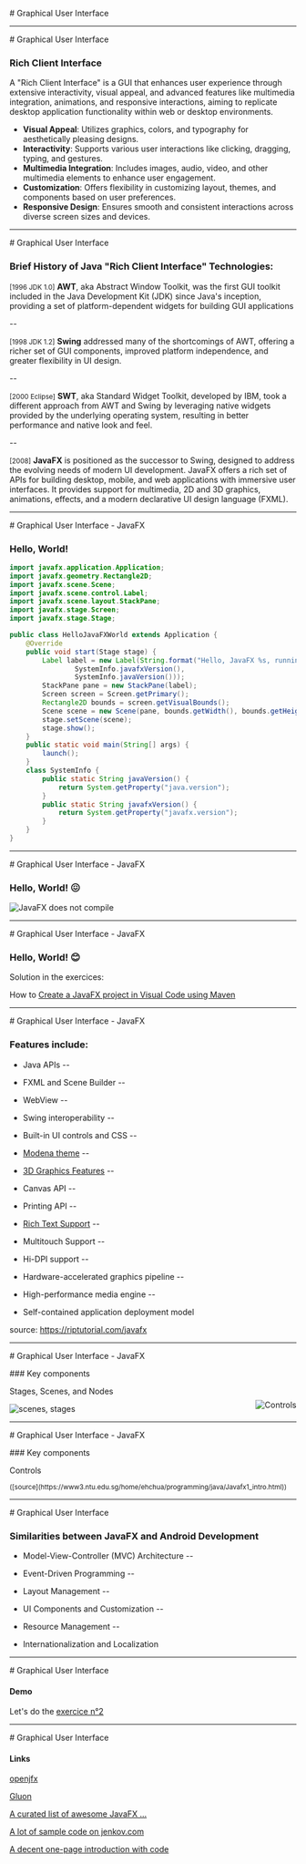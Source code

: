 # Graphical User Interface

---

# Graphical User Interface

### Rich Client Interface

A "Rich Client Interface" is a GUI that enhances user experience through extensive interactivity, visual appeal, and advanced features like multimedia integration, animations, and responsive interactions, aiming to replicate desktop application functionality within web or desktop environments.

- **Visual Appeal**: Utilizes graphics, colors, and typography for aesthetically pleasing designs.
- **Interactivity**: Supports various user interactions like clicking, dragging, typing, and gestures.
- **Multimedia Integration**: Includes images, audio, video, and other multimedia elements to enhance user engagement.
- **Customization**: Offers flexibility in customizing layout, themes, and components based on user preferences.
- **Responsive Design**: Ensures smooth and consistent interactions across diverse screen sizes and devices.

---

# Graphical User Interface

### Brief History of Java "Rich Client Interface" Technologies:

<small>[1996 JDK 1.0]</small> **AWT**, aka Abstract Window Toolkit, was the first GUI toolkit included in the Java Development Kit (JDK) since Java's inception, providing a set of platform-dependent widgets for building GUI applications

--

<small>[1998 JDK 1.2]</small> **Swing** addressed many of the shortcomings of AWT, offering a richer set of GUI components, improved platform independence, and greater flexibility in UI design.

--

<small>[2000 Eclipse]</small>  **SWT**, aka Standard Widget Toolkit, developed by IBM, took a different approach from AWT and Swing by leveraging native widgets provided by the underlying operating system, resulting in better performance and native look and feel.

--

<small>[2008]</small> **JavaFX** is positioned as the successor to Swing, designed to address the evolving needs of modern UI development.
JavaFX offers a rich set of APIs for building desktop, mobile, and web applications with immersive user interfaces.
It provides support for multimedia, 2D and 3D graphics, animations, effects, and a modern declarative UI design language (FXML).

---

# Graphical User Interface - JavaFX

### Hello, World!

```java
import javafx.application.Application;
import javafx.geometry.Rectangle2D;
import javafx.scene.Scene;
import javafx.scene.control.Label;
import javafx.scene.layout.StackPane;
import javafx.stage.Screen;
import javafx.stage.Stage;

public class HelloJavaFXWorld extends Application {
    @Override
    public void start(Stage stage) {
        Label label = new Label(String.format("Hello, JavaFX %s, running on Java %s.",
                SystemInfo.javafxVersion(),
                SystemInfo.javaVersion()));
        StackPane pane = new StackPane(label);
        Screen screen = Screen.getPrimary();
        Rectangle2D bounds = screen.getVisualBounds();
        Scene scene = new Scene(pane, bounds.getWidth(), bounds.getHeight());
        stage.setScene(scene);
        stage.show();
    }
    public static void main(String[] args) {
        launch();
    }
    class SystemInfo {
        public static String javaVersion() {
            return System.getProperty("java.version");
        }
        public static String javafxVersion() {
            return System.getProperty("javafx.version");
        }
    }
}
```

---

# Graphical User Interface - JavaFX

### Hello, World! 😖

<div>
<img src="/images/javaFXdoesNotCompile.jpg" alt="JavaFX does not compile">
</div>

---

# Graphical User Interface - JavaFX

### Hello, World! 😊

Solution in the exercices: 

How to [Create a JavaFX project in Visual Code using Maven](/?/exercises/12.md)

---

# Graphical User Interface - JavaFX

### Features include:

- Java APIs
--

- FXML and Scene Builder
--

- WebView
--

- Swing interoperability
--

- Built-in UI controls and CSS
--

- [Modena theme](https://www.jasperpotts.com/project/modena-theme-for-javafx/)
--

- [3D Graphics Features](https://github.com/AlmasB/FXGL)
--

- Canvas API
--

- Printing API
--

- [Rich Text Support](https://gluonhq.com/presenting-a-new-richtextarea-control/)
--

- Multitouch Support
--

- Hi-DPI support
--

- Hardware-accelerated graphics pipeline
--

- High-performance media engine
--

- Self-contained application deployment model

source: https://riptutorial.com/javafx

---

# Graphical User Interface - JavaFX

### Key components

Stages, Scenes, and Nodes

![scenes, stages](/images/JavaFX_StageScene.png)

---

# Graphical User Interface - JavaFX

### Key components

Controls

<small>
([source](https://www3.ntu.edu.sg/home/ehchua/programming/java/Javafx1_intro.html))
</small>

<img src="/images/JavaFX_ClassControl.png" alt="Controls" style="float: right; margin-top: -10rem;">

---

# Graphical User Interface

### Similarities between JavaFX and Android Development

- Model-View-Controller (MVC) Architecture
--

- Event-Driven Programming
--

- Layout Management
--

- UI Components and Customization
--

- Resource Management
--

- Internationalization and Localization

---

# Graphical User Interface

#### Demo 

Let's do the [exercice n°2](/?/exercises/12.md)

---

# Graphical User Interface

#### Links


[openjfx](https://openjfx.io/)

[Gluon](https://gluonhq.com/)

[A curated list of awesome JavaFX ...](https://github.com/mhrimaz/AwesomeJavaFX)

[A lot of sample code on jenkov.com](https://jenkov.com/tutorials/javafx/tabpane.html)

[A decent one-page introduction with code](https://www3.ntu.edu.sg/home/ehchua/programming/java/Javafx1_intro.html)


